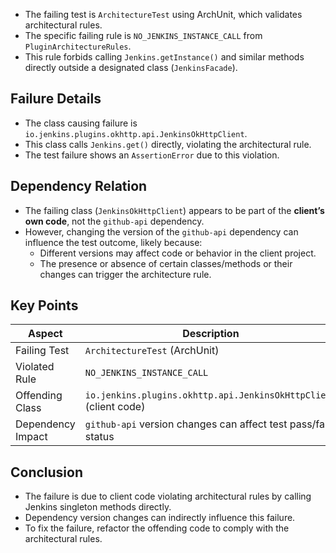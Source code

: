 
- The failing test is `ArchitectureTest` using ArchUnit, which validates architectural rules.
- The specific failing rule is `NO_JENKINS_INSTANCE_CALL` from `PluginArchitectureRules`.
- This rule forbids calling `Jenkins.getInstance()` and similar methods directly outside a designated class (`JenkinsFacade`).

## Failure Details

- The class causing failure is `io.jenkins.plugins.okhttp.api.JenkinsOkHttpClient`.
- This class calls `Jenkins.get()` directly, violating the architectural rule.
- The test failure shows an `AssertionError` due to this violation.

## Dependency Relation

- The failing class (`JenkinsOkHttpClient`) appears to be part of the **client’s own code**, not the `github-api` dependency.
- However, changing the version of the `github-api` dependency can influence the test outcome, likely because:
  - Different versions may affect code or behavior in the client project.
  - The presence or absence of certain classes/methods or their changes can trigger the architecture rule.

## Key Points

| Aspect                       | Description                                                       |
|------------------------------|-------------------------------------------------------------------|
| Failing Test                 | `ArchitectureTest` (ArchUnit)                                     |
| Violated Rule                | `NO_JENKINS_INSTANCE_CALL`                                        |
| Offending Class              | `io.jenkins.plugins.okhttp.api.JenkinsOkHttpClient` (client code) |
| Dependency Impact            | `github-api` version changes can affect test pass/fail status    |

## Conclusion

- The failure is due to client code violating architectural rules by calling Jenkins singleton methods directly.
- Dependency version changes can indirectly influence this failure.
- To fix the failure, refactor the offending code to comply with the architectural rules.

